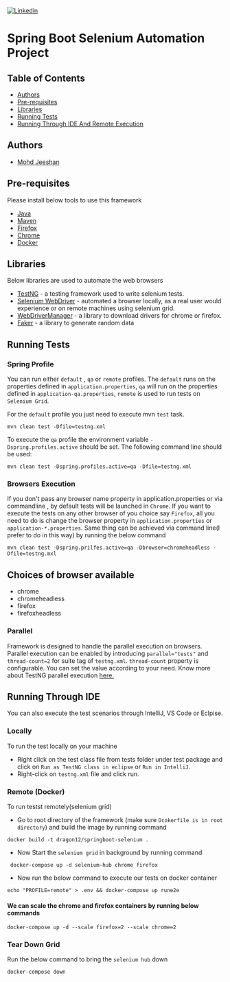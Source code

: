 [![Linkedin](https://img.shields.io/badge/LinkedIn-0077B5?style=for-the-badge&logo=linkedin&logoColor=white)](https://www.linkedin.com/in/mohdjeeshan)

# Spring Boot Selenium Automation Project

## Table of Contents

- [Authors](#authors)
- [Pre-requisites](#pre-requisites)
- [Libraries](#libraries)
- [Running Tests](#running-tests)
- [Running Through IDE And Remote Execution](#running-through-ide-remote-execution)

## Authors
* [Mohd Jeeshan](https://github.com/jeeshan12)

## Pre-requisites
Please install below tools to use this framework

* [Java](https://www.java.com/en/download/)
* [Maven](https://maven.apache.org/download.cgi)
* [Firefox](https://www.mozilla.org/)
* [Chrome](https://www.google.com/intl/en_in/chrome/)
* [Docker](https://www.docker.com/)

## Libraries
Below libraries are used to automate the web browsers
* [TestNG](https://testng.org/doc/) - a testing framework used to write selenium tests.
* [Selenium WebDriver](https://www.selenium.dev/documentation/en/webdriver/) - automated a browser locally, as a real user would experience or on remote machines using selenium grid.
* [WebDriverManager](https://github.com/bonigarcia/webdrivermanager) - a library to download drivers for chrome or firefox.
* [Faker](https://github.com/DiUS/java-faker) - a library to generate random data

## Running Tests

### Spring Profile
You can run either `default` , `qa` or `remote` profiles. The `default` runs on the properties defined in `application.properties`, `qa` will run on the properties defined in `application-qa.properties`, `remote` is used to run tests on `Selenium Grid`.

For the `default` profile you just need to execute mvn `test` task.
```
mvn clean test -Dfile=testng.xml
```

To execute the `qa` profile the environment variable `-Dspring.profiles.active` should be set. The following command line should be used:
```
mvn clean test -Dspring.profiles.active=qa -Dfile=testng.xml
```

### Browsers Execution
If you don't pass any browser name property in application.properties or via commandline , by default tests will be launched in `Chrome`. If you want to execute the tests on any other browser of you choice say `Firefox`, all you need to do is change the browser property in `application.properties` or `application-*.properties`. Same thing can be achieved via command line(I prefer to do in this way) by running the below command
```
mvn clean test -Dspring.prilfes.active=qa -Dbrowser=chromeheadless -Dfile=testng.mxl
```
Choices of browser available
---
* chrome
* chromeheadless
* firefox
* firefoxheadless


### Parallel
Framework is designed to handle the parallel execution on browsers. Parallel execution can be enabled by introducing `parallel="tests"` and `thread-count=2` for suite tag of `testng.xml`. `thread-count` property is configurable. You can set the value according to your need.
Know more about TestNG parallel execution [here.](https://testng.org/doc/documentation-main.html#parallel-tests)

## Running Through IDE
You can also execute the test scenarios through IntelliJ, VS Code or Eclpise.

### Locally
To run the test locally on your machine
* Right click on the test class file from  tests folder under test package and click on `Run as TestNG class in eclipse` or  `Run in IntelliJ`.
* Right-click on `testng.xml` file and click run.

### Remote (Docker)

To run testst remotely(selenium grid)
* Go to root directory of the framework (make sure `Dcokerfile is in root directory`) and build the image by running command
```
docker build -t dragon12/springboot-selenium .
```
* Now Start the `selenium grid` in background by running command
```
 docker-compose up -d selenium-hub chrome firefox
```
* Now run the below command to execute our tests on docker container
```
echo "PROFILE=remote" > .env && docker-compose up rune2e 
```

#### We can scale the chrome and firefox containers by running below commands
```
docker-compose up -d --scale firefox=2 --scale chrome=2
```

### Tear Down Grid

Run the below command to bring the `selenium hub` down
```
docker-compose down
```
